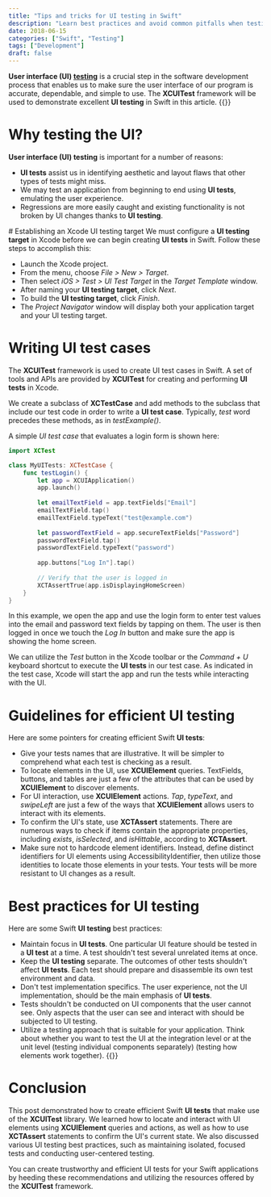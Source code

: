 ```yaml
---
title: "Tips and tricks for UI testing in Swift"
description: "Learn best practices and avoid common pitfalls when testing in Swift to ensure the quality and reliability of your code."
date: 2018-06-15
categories: ["Swift", "Testing"]
tags: ["Development"]
draft: false
---
```


**User interface (UI) [testing](https://raulferrer.dev/blog/intro_to_testing_in_swift/)** is a crucial step in the software development process that enables us to make sure the user interface of our program is accurate, dependable, and simple to use. The **XCUITest** framework will be used to demonstrate excellent **UI testing** in Swift in this article.
{{<ads1>}}

# Why testing the UI?
**User interface (UI) testing** is important for a number of reasons:

* **UI tests** assist us in identifying aesthetic and layout flaws that other types of tests might miss.
* We may test an application from beginning to end using **UI tests**, emulating the user experience.
* Regressions are more easily caught and existing functionality is not broken by UI changes thanks to **UI testing**.

# Establishing an Xcode UI testing target
We must configure a **UI testing target** in Xcode before we can begin creating **UI tests** in Swift. Follow these steps to accomplish this:

* Launch the Xcode project.
* From the menu, choose *File > New > Target*.
* Then select *iOS > Test > UI Test Target* in the *Target Template* window.
* After naming your **UI testing target**, click *Next*.
* To build the **UI testing target**, click *Finish*.
* The *Project Navigator* window will display both your application target and your UI testing target.

# Writing UI test cases
The **XCUITest** framework is used to create UI test cases in Swift. A set of tools and APIs are provided by **XCUITest** for creating and performing **UI tests** in Xcode.

We create a subclass of **XCTestCase** and add methods to the subclass that include our test code in order to write a **UI test case**. Typically, *test* word precedes these methods, as in *testExample()*.

A simple *UI test case* that evaluates a login form is shown here:

```swift
import XCTest

class MyUITests: XCTestCase {
    func testLogin() {
        let app = XCUIApplication()
        app.launch()
        
        let emailTextField = app.textFields["Email"]
        emailTextField.tap()
        emailTextField.typeText("test@example.com")
        
        let passwordTextField = app.secureTextFields["Password"]
        passwordTextField.tap()
        passwordTextField.typeText("password")
        
        app.buttons["Log In"].tap()
        
        // Verify that the user is logged in
        XCTAssertTrue(app.isDisplayingHomeScreen)
    }
}
```

In this example, we open the app and use the login form to enter test values into the email and password text fields by tapping on them. The user is then logged in once we touch the *Log In* button and make sure the app is showing the home screen.

We can utilize the *Test* button in the Xcode toolbar or the *Command + U* keyboard shortcut to execute the **UI tests** in our test case. As indicated in the test case, Xcode will start the app and run the tests while interacting with the UI.

# Guidelines for efficient UI testing
Here are some pointers for creating efficient Swift **UI tests**:

* Give your tests names that are illustrative. It will be simpler to comprehend what each test is checking as a result.
* To locate elements in the UI, use **XCUIElement** queries. TextFields, buttons, and tables are just a few of the attributes that can be used by **XCUIElement** to discover elements.
* For UI interaction, use **XCUIElement** actions. *Tap*, *typeText*, and *swipeLeft* are just a few of the ways that **XCUIElement** allows users to interact with its elements.
* To confirm the UI's state, use **XCTAssert** statements. There are numerous ways to check if items contain the appropriate properties, including *exists*, *isSelected*, and *isHittable*, according to **XCTAssert**.
* Make sure not to hardcode element identifiers. Instead, define distinct identifiers for UI elements using AccessibilityIdentifier, then utilize those identities to locate those elements in your tests. Your tests will be more resistant to UI changes as a result.

# Best practices for UI testing
Here are some Swift **UI testing** best practices:

* Maintain focus in **UI tests**. One particular UI feature should be tested in a **UI test** at a time. A test shouldn't test several unrelated items at once.
* Keep the **UI testing** separate. The outcomes of other tests shouldn't affect **UI tests**. Each test should prepare and disassemble its own test environment and data.
* Don't test implementation specifics. The user experience, not the UI implementation, should be the main emphasis of **UI tests**.
* Tests shouldn't be conducted on UI components that the user cannot see. Only aspects that the user can see and interact with should be subjected to UI testing.
* Utilize a testing approach that is suitable for your application. Think about whether you want to test the UI at the integration level or at the unit level (testing individual components separately) (testing how elements work together).
{{<ads2>}}

# Conclusion
This post demonstrated how to create efficient Swift **UI tests** that make use of the **XCUITest** library. We learned how to locate and interact with UI elements using **XCUIElement** queries and actions, as well as how to use **XCTAssert** statements to confirm the UI's current state. We also discussed various UI testing best practices, such as maintaining isolated, focused tests and conducting user-centered testing.

You can create trustworthy and efficient UI tests for your Swift applications by heeding these recommendations and utilizing the resources offered by the **XCUITest** framework.


